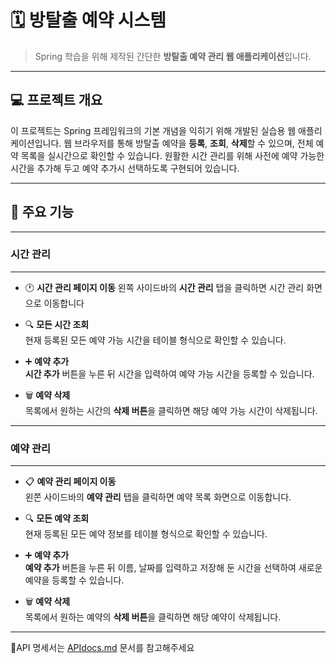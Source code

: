 # 🗓️ 방탈출 예약 시스템

> Spring 학습을 위해 제작된 간단한 **방탈출 예약 관리 웹 애플리케이션**입니다.

---

## 💻 프로젝트 개요

이 프로젝트는 Spring 프레임워크의 기본 개념을 익히기 위해 개발된 실습용 웹 애플리케이션입니다.
웹 브라우저를 통해 방탈출 예약을 **등록**, **조회**, **삭제**할 수 있으며, 전체 예약 목록을 실시간으로 확인할 수 있습니다.
원활한 시간 관리를 위해 사전에 예약 가능한 시간을 추가해 두고 예약 추가시 선택하도록 구현되어 있습니다.

---

## 📃 주요 기능

---

### 시간 관리

---

- 🕐 **시간 관리 페이지 이동**
  왼쪽 사이드바의 **시간 관리** 탭을 클릭하면 시간 관리 화면으로 이동합니다


- 🔍 **모든 시간 조회**  
  현재 등록된 모든 예약 가능 시간을 테이블 형식으로 확인할 수 있습니다.


- ➕ **예약 추가**  
  **시간 추가** 버튼을 누른 뒤 시간을 입력하여 예약 가능 시간을 등록할 수 있습니다.


- 🗑️ **예약 삭제**  
  목록에서 원하는 시간의 **삭제 버튼**을 클릭하면 해당 예약 가능 시간이 삭제됩니다.

---

### 예약 관리

---

- 📋 **예약 관리 페이지 이동**  
  왼쫀 사이드바의 **예약 관리** 탭을 클릭하면 예약 목록 화면으로 이동합니다.


- 🔍 **모든 예약 조회**  
  현재 등록된 모든 예약 정보를 테이블 형식으로 확인할 수 있습니다.


- ➕ **예약 추가**  
  **예약 추가** 버튼을 누른 뒤 이름, 날짜를 입력하고 저장해 둔 시간을 선택하여 새로운 예약을 등록할 수 있습니다.


- 🗑️ **예약 삭제**  
  목록에서 원하는 예약의 **삭제 버튼**을 클릭하면 해당 예약이 삭제됩니다.

---

📃API 명세서는 [APIdocs.md](APIdocs.md) 문서를 참고해주세요

